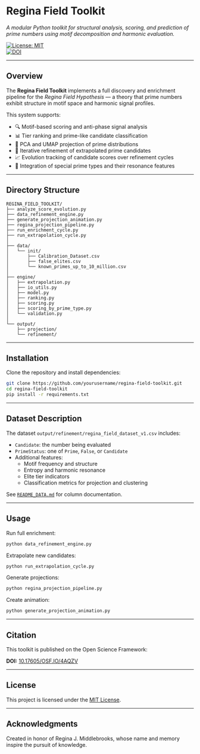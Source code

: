 # Regina Field Toolkit

_A modular Python toolkit for structural analysis, scoring, and prediction of prime numbers using motif decomposition and harmonic evaluation._

[![License: MIT](https://img.shields.io/badge/License-MIT-yellow.svg)](LICENSE)  
[![DOI](https://img.shields.io/badge/DOI-10.17605%2FOSF.IO%2F4AQZV-blue)](https://doi.org/10.17605/OSF.IO/4AQZV)

---

## Overview

The **Regina Field Toolkit** implements a full discovery and enrichment pipeline for the _Regina Field Hypothesis_ — a theory that prime numbers exhibit structure in motif space and harmonic signal profiles.

This system supports:

- 🔍 Motif-based scoring and anti-phase signal analysis  
- 📊 Tier ranking and prime-like candidate classification  
- 🌌 PCA and UMAP projection of prime distributions  
- 🔁 Iterative refinement of extrapolated prime candidates  
- 📈 Evolution tracking of candidate scores over refinement cycles  
- 🧠 Integration of special prime types and their resonance features

---

## Directory Structure

```
REGINA_FIELD_TOOLKIT/
├── analyze_score_evolution.py
├── data_refinement_engine.py
├── generate_projection_animation.py
├── regina_projection_pipeline.py
├── run_enrichment_cycle.py
├── run_extrapolation_cycle.py
│
├── data/
│   └── init/
│       ├── Calibration_Dataset.csv
│       ├── false_elites.csv
│       └── known_primes_up_to_10_million.csv
│
├── engine/
│   ├── extrapolation.py
│   ├── io_utils.py
│   ├── model.py
│   ├── ranking.py
│   ├── scoring.py
│   ├── scoring_by_prime_type.py
│   └── validation.py
│
└── output/
    ├── projection/
    └── refinement/
```

---

## Installation

Clone the repository and install dependencies:

```bash
git clone https://github.com/yourusername/regina-field-toolkit.git
cd regina-field-toolkit
pip install -r requirements.txt
```

---

## Dataset Description

The dataset `output/refinement/regina_field_dataset_v1.csv` includes:

- `Candidate`: the number being evaluated  
- `PrimeStatus`: one of `Prime`, `False`, or `Candidate`  
- Additional features:
  - Motif frequency and structure  
  - Entropy and harmonic resonance  
  - Elite tier indicators  
  - Classification metrics for projection and clustering  

See [`README_DATA.md`](README_DATA.md) for column documentation.

---

## Usage

Run full enrichment:

```bash
python data_refinement_engine.py
```

Extrapolate new candidates:

```bash
python run_extrapolation_cycle.py
```

Generate projections:

```bash
python regina_projection_pipeline.py
```

Create animation:

```bash
python generate_projection_animation.py
```

---

## Citation

This toolkit is published on the Open Science Framework:

**DOI:** [10.17605/OSF.IO/4AQZV](https://doi.org/10.17605/OSF.IO/4AQZV)

---

## License

This project is licensed under the [MIT License](LICENSE).

---

## Acknowledgments

Created in honor of Regina J. Middlebrooks, whose name and memory inspire the pursuit of knowledge.
